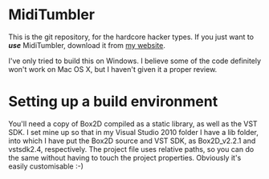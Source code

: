 MidiTumbler========This is the git repository, for the hardcore hacker types. If you just want to ***use*** MidiTumbler, download it from [my website](http://aetheria.co.uk/miditumbler.html).I've only tried to build this on Windows. I believe some of the code definitely won't work on Mac OS X, but I haven't given it a proper review.Setting up a build environment====================You'll need a copy of Box2D compiled as a static library, as well as the VST SDK.I set mine up so that in my Visual Studio 2010 folder I have a lib folder, into which I have put the Box2D source and VST SDK, as Box2D_v2.2.1 and vstsdk2.4, respectively. The project file uses relative paths, so you can do the same without having to touch the project properties. Obviously it's easily customisable :-)